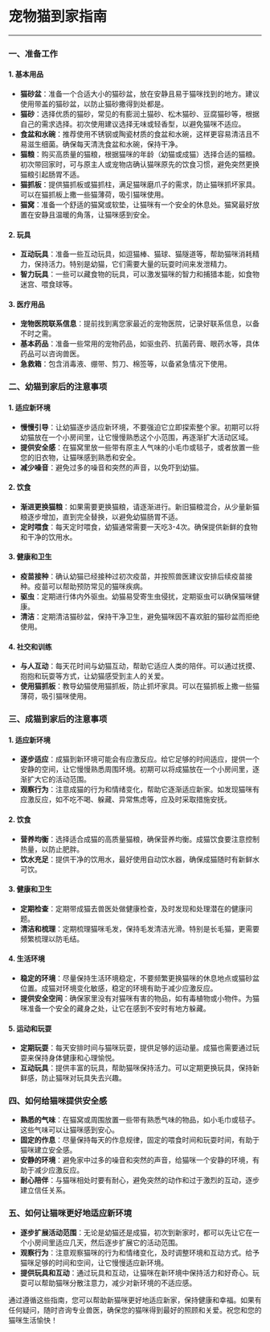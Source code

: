 # 宠物猫到家指南

---

### 一、准备工作

#### 1. 基本用品

- **猫砂盆**：准备一个合适大小的猫砂盆，放在安静且易于猫咪找到的地方。建议使用带盖的猫砂盆，以防止猫砂撒得到处都是。
- **猫砂**：选择优质的猫砂，常见的有膨润土猫砂、松木猫砂、豆腐猫砂等，根据自己的需求选择。初次使用建议选择无味或轻香型，以避免猫咪不适应。
- **食盆和水碗**：推荐使用不锈钢或陶瓷材质的食盆和水碗，这样更容易清洁且不易滋生细菌。确保每天清洗食盆和水碗，保持干净。
- **猫粮**：购买高质量的猫粮，根据猫咪的年龄（幼猫或成猫）选择合适的猫粮。初次带回家时，可与原主人或宠物店确认猫咪原先的饮食习惯，避免突然更换猫粮引起肠胃不适。
- **猫抓板**：提供猫抓板或猫抓柱，满足猫咪磨爪子的需求，防止猫咪抓坏家具。可以在猫抓板上撒一些猫薄荷，吸引猫咪使用。
- **猫窝**：准备一个舒适的猫窝或软垫，让猫咪有一个安全的休息处。猫窝最好放置在安静且温暖的角落，让猫咪感到安全。

#### 2. 玩具

- **互动玩具**：准备一些互动玩具，如逗猫棒、猫球、猫隧道等，帮助猫咪消耗精力，保持活力。特别是幼猫，它们需要大量的玩耍时间来发泄精力。
- **智力玩具**：一些可以藏食物的玩具，可以激发猫咪的智力和捕猎本能，如食物迷宫、喂食球等。

#### 3. 医疗用品

- **宠物医院联系信息**：提前找到离您家最近的宠物医院，记录好联系信息，以备不时之需。
- **基本药品**：准备一些常用的宠物药品，如驱虫药、抗菌药膏、眼药水等，具体药品可以咨询兽医。
- **急救箱**：包含消毒液、绷带、剪刀、棉签等，以备紧急情况下使用。

### 二、幼猫到家后的注意事项

#### 1. 适应新环境

- **慢慢引导**：让幼猫逐步适应新环境，不要强迫它立即探索整个家。初期可以将幼猫放在一个小房间里，让它慢慢熟悉这个小范围，再逐渐扩大活动区域。
- **提供安全感**：在猫窝里放一些带有原主人气味的小毛巾或毯子，或者放置一些您的旧衣物，让猫咪感到熟悉和安全。
- **减少噪音**：避免过多的噪音和突然的声音，以免吓到幼猫。

#### 2. 饮食

- **渐进更换猫粮**：如果需要更换猫粮，请逐渐进行。新旧猫粮混合，从少量新猫粮逐步增加，直到完全替换，以避免幼猫肠胃不适。
- **定时喂食**：每天定时喂食，幼猫通常需要一天吃3-4次。确保提供新鲜的食物和干净的饮用水。

#### 3. 健康和卫生

- **疫苗接种**：确认幼猫已经接种过初次疫苗，并按照兽医建议安排后续疫苗接种。疫苗可以帮助预防常见的猫咪疾病。
- **驱虫**：定期进行体内外驱虫。幼猫易受寄生虫侵扰，定期驱虫可以确保猫咪健康。
- **清洁**：定期清洁猫砂盆，保持干净卫生，避免猫咪因不喜欢脏的猫砂盆而拒绝使用。

#### 4. 社交和训练

- **与人互动**：每天花时间与幼猫互动，帮助它适应人类的陪伴。可以通过抚摸、抱抱和玩耍等方式，让幼猫感受到主人的关爱。
- **使用猫抓板**：教导幼猫使用猫抓板，防止抓坏家具。可以在猫抓板上撒一些猫薄荷，吸引猫咪使用。

### 三、成猫到家后的注意事项

#### 1. 适应新环境

- **逐步适应**：成猫到新环境可能会有应激反应。给它足够的时间适应，提供一个安静的空间，让它慢慢熟悉周围环境。初期可以将成猫放在一个小房间里，逐渐扩大它的活动范围。
- **观察行为**：注意成猫的行为和情绪变化，帮助它逐渐适应新家。如发现猫咪有应激反应，如不吃不喝、躲藏、异常焦虑等，应及时采取措施安抚。

#### 2. 饮食

- **营养均衡**：选择适合成猫的高质量猫粮，确保营养均衡。成猫饮食要注意控制热量，以防止肥胖。
- **饮水充足**：提供干净的饮用水，最好使用自动饮水器，确保成猫随时有新鲜水可饮。

#### 3. 健康和卫生

- **定期检查**：定期带成猫去兽医处做健康检查，及时发现和处理潜在的健康问题。
- **清洁和梳理**：定期梳理猫咪毛发，保持毛发清洁光滑。特别是长毛猫，更需要频繁梳理以防毛结。

#### 4. 生活环境

- **稳定的环境**：尽量保持生活环境稳定，不要频繁更换猫咪的休息地点或猫砂盆位置。成猫对环境变化敏感，稳定的环境有助于减少应激反应。
- **提供安全空间**：确保家里没有对猫咪有害的物品，如有毒植物或小物件。为猫咪准备一个安全的藏身之处，让它在感到不安时有地方躲藏。

#### 5. 运动和玩耍

- **定期玩耍**：每天安排时间与猫咪玩耍，提供足够的运动量。成猫也需要通过玩耍来保持身体健康和心理愉悦。
- **互动玩具**：提供丰富的玩具，帮助猫咪保持活力。可以定期更换玩具，保持新鲜感，防止猫咪对玩具失去兴趣。

### 四、如何给猫咪提供安全感

- **熟悉的气味**：在猫窝或周围放置一些带有熟悉气味的物品，如小毛巾或毯子。这些气味可以让猫咪感到安心。
- **固定的作息**：尽量保持每天的作息规律，固定的喂食时间和玩耍时间，有助于猫咪建立安全感。
- **安静的环境**：避免家中过多的噪音和突然的声音，给猫咪一个安静的环境，有助于减少应激反应。
- **耐心陪伴**：与猫咪相处时要有耐心，避免突然的动作和过于激烈的互动，逐步建立信任关系。

### 五、如何让猫咪更好地适应新环境

- **逐步扩展活动范围**：无论是幼猫还是成猫，初次到新家时，都可以先让它在一个小房间里适应几天，然后逐步扩展它的活动范围。
- **观察行为**：注意观察猫咪的行为和情绪变化，及时调整环境和互动方式。给予猫咪足够的时间和空间，让它慢慢适应新环境。
- **提供玩具和互动**：通过玩具和互动，让猫咪在新环境中保持活力和好奇心。玩耍可以帮助猫咪分散注意力，减少对新环境的不适应感。

通过遵循这些指南，您可以帮助新猫咪更好地适应新家，保持健康和幸福。如果有任何疑问，随时咨询专业兽医，确保您的猫咪得到最好的照顾和关爱。祝您和您的猫咪生活愉快！

